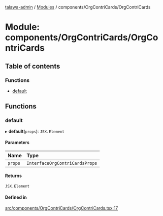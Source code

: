 [talawa-admin](../README.md) / [Modules](../modules.md) / components/OrgContriCards/OrgContriCards

# Module: components/OrgContriCards/OrgContriCards

## Table of contents

### Functions

- [default](components_OrgContriCards_OrgContriCards.md#default)

## Functions

### default

▸ **default**(`props`): `JSX.Element`

#### Parameters

| Name | Type |
| :------ | :------ |
| `props` | `InterfaceOrgContriCardsProps` |

#### Returns

`JSX.Element`

#### Defined in

[src/components/OrgContriCards/OrgContriCards.tsx:17](https://github.com/disha1202/talawa-admin/blob/171fdd3/src/components/OrgContriCards/OrgContriCards.tsx#L17)
